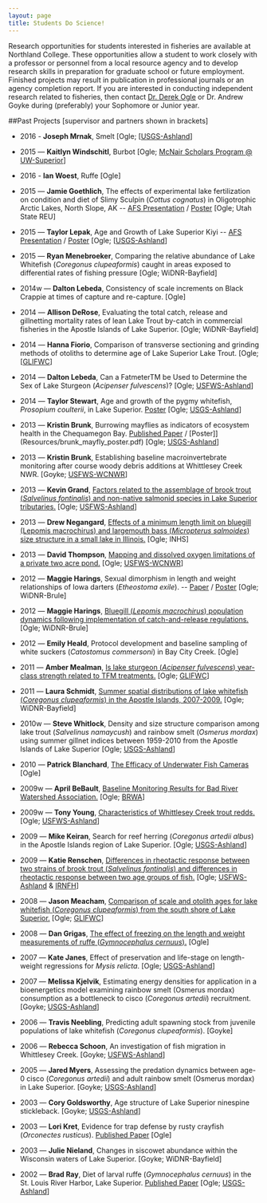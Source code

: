 ```yaml
---
layout: page
title: Students Do Science!
---
```

Research opportunities for students interested in fisheries are available at Northland College.  These opportunities allow a student to work closely with a professor or personnel from a local resource agency and to develop research skills in preparation for graduate school or future employment.  Finished projects may result in publication in professional journals or an agency completion report.  If you are interested in conducting independent research related to fisheries, then contact [Dr. Derek Ogle](mailto:dogle@northland.edu) or Dr. Andrew Goyke during (preferably) your Sophomore or Junior year.

##Past Projects [supervisor and partners shown in brackets]
* 2016 - **Joseph Mrnak**, Smelt [Ogle; [[USGS-Ashland](http://www.glsc.usgs.gov/_files/factsheets/Stations%202002-4%20LSBS.pdf)]
* 2015 — **Kaitlyn Windschitl**, Burbot [Ogle; [McNair Scholars Program @ UW-Superior](http://www.uwsuper.edu/mcnair/index.cfm)]
* 2016 - **Ian Woest**, Ruffe [Ogle]

* 2015 — **Jamie Goethlich**, The effects of experimental lake fertilization on condition and diet of Slimy Sculpin (*Cottus cognatus*) in Oligotrophic Arctic Lakes, North Slope, AK -- [AFS Presentation](Resources/Goethlich_AFS_sculpins_Final.pdf) / [Poster](Resources/Goethlich_Poster_Final.pdf) [Ogle; Utah State REU]
* 2015 — **Taylor Lepak**, Age and Growth of Lake Superior Kiyi -- [AFS Presentation](Resources/Lepak_Kiyi_AFS.pdf) / [Poster](Resources/Lepaketal_Kiyi_Poster.pdf) [Ogle; [[USGS-Ashland](http://www.glsc.usgs.gov/_files/factsheets/Stations%202002-4%20LSBS.pdf)]
* 2015 — **Ryan Menebroeker**, Comparing the relative abundance of Lake Whitefish (*Coregonus clupeaformis*) caught in areas exposed to differential rates of fishing pressure [Ogle; WiDNR-Bayfield]

* 2014w — **Dalton Lebeda**, Consistency of scale increments on Black Crappie at times of capture and re-capture. [Ogle]
* 2014 — **Allison DeRose**, Evaluating the total catch, release and gillnetting mortality rates of lean Lake Trout by-catch in commercial fisheries in the Apostle Islands of Lake Superior. [Ogle; WiDNR-Bayfield]
* 2014 — **Hanna Fiorio**, Comparison of transverse sectioning and grinding methods of otoliths to determine age of Lake Superior Lake Trout. [Ogle; [[GLIFWC](http://www.glifwc.org/)]
* 2014 — **Dalton Lebeda**, Can a FatmeterTM be Used to Determine the Sex of Lake Sturgeon (*Acipenser fulvescens*)? [Ogle; [USFWS-Ashland](http://www.fws.gov/midwest/ashland/)]
* 2014 — **Taylor Stewart**, Age and growth of the pygmy whitefish, *Prosopium coulterii*, in Lake Superior.  [Poster](Resourcs/stewart_PWF_afsposter.pdf) [Ogle; [USGS-Ashland](http://www.glsc.usgs.gov/_files/factsheets/Stations%202002-4%20LSBS.pdf)]

* 2013 — **Kristin Brunk**, Burrowing mayflies as indicators of ecosystem health in the Chequamegon Bay. [Published Paper]({{site-url}}/Research/Resources/Ogle_2009.pdf) / [Poster]](Resources/brunk_mayfly_poster.pdf) [Ogle; [USGS-Ashland](http://www.glsc.usgs.gov/_files/factsheets/Stations%202002-4%20LSBS.pdf)]
* 2013 — **Kristin Brunk**, Establishing baseline macroinvertebrate monitoring after course woody debris additions at Whittlesey Creek NWR. [Goyke; [USFWS-WCNWR](https://www.google.com/url?sa=t&rct=j&q=&esrc=s&source=web&cd=2&ved=0CDsQFjAB&url=http%3A%2F%2Fwww.fws.gov%2Fmidwest%2FWhittleseyCreek%2F&ei=4kD9UK24MdLSqAGI14H4Ag&usg=AFQjCNFeMYo0Cj1gQNIweQTLW59icoec3g&sig2=lQCCO8qG99IcTBcUazLNQA&bvm=bv.41248874,d.aWM)]
* 2013 — **Kevin Grand**, [Factors related to the assemblage of brook trout (*Salvelinus fontinalis*) and non-native salmonid species in Lake Superior tributaries.](Resources/grand_BKT_poster.pdf)  [Ogle; [USFWS-Ashland](http://www.fws.gov/midwest/ashland/)]
* 2013 — **Drew Negangard**, [Effects of a minimum length limit on bluegill (Lepomis macrochirus) and largemouth bass (*Micropterus salmoides*) size structure in a small lake in Illinois.](Resources/negengard_BGLMB_poster.pdf) [Ogle; INHS]
* 2013 — **David Thompson**, [Mapping and dissolved oxygen limitations of a private two acre pond.](Resources/thompson_pond_poster.pdf) [Ogle; [USFWS-WCNWR](https://www.google.com/url?sa=t&rct=j&q=&esrc=s&source=web&cd=2&ved=0CDsQFjAB&url=http%3A%2F%2Fwww.fws.gov%2Fmidwest%2FWhittleseyCreek%2F&ei=4kD9UK24MdLSqAGI14H4Ag&usg=AFQjCNFeMYo0Cj1gQNIweQTLW59icoec3g&sig2=lQCCO8qG99IcTBcUazLNQA&bvm=bv.41248874,d.aWM)]

* 2012 — **Maggie Harings**, Sexual dimorphism in length and weight relationships of Iowa darters (*Etheostoma exile*). -- [Paper](Resources/harings_iowadarter_finalpaper.pdf) / [Poster](Resources/harings_iowadarter_poster.pdf) [Ogle; WiDNR-Brule]
* 2012 — **Maggie Harings**, [Bluegill (*Lepomis macrochirus*) population dynamics following implementation of catch-and-release regulations.](Resources/harings_BLG_afsposter.pdf) [Ogle; WiDNR-Brule]
* 2012 — **Emily Heald**, Protocol development and baseline sampling of white suckers (*Catostomus commersoni*) in Bay City Creek. [Ogle]

* 2011 — **Amber Mealman**, [Is lake sturgeon (*Acipenser fulvescens*) year-class strength related to TFM treatments.](Resources/mealman_lampricide_poster.pdf) [Ogle; [GLIFWC](http://www.glifwc.org/)]
* 2011 — **Laura Schmidt**, [Summer spatial distributions of lake whitefish (*Coregonus clupeaformis*) in the Apostle Islands, 2007-2009.](Resources/schmidt_LWF_poster.pdf) [Ogle; WiDNR-Bayfield]

* 2010w — **Steve Whitlock**, Density and size structure comparison among lake trout (*Salvelinus namaycush*) and rainbow smelt (*Osmerus mordax*) using summer gillnet indices between 1959-2010 from the Apostle Islands of Lake Superior [Ogle; [USGS-Ashland](http://www.glsc.usgs.gov/_files/factsheets/Stations%202002-4%20LSBS.pdf)]
* 2010 — **Patrick Blanchard**, [The Efficacy of Underwater Fish Cameras](http://pikelakefishcribs.webs.com/) [Ogle]

* 2009w — **April BeBault**, [Baseline Monitoring Results for Bad River Watershed Association.](Resources/bebault_finalreport.pdf) [Ogle; [BRWA](http://www.badriverwatershed.org/)]
* 2009w — **Tony Young**, [Characteristics of Whittlesey Creek trout redds.](Resources/young_BKT_finalreport.pdf) [Ogle; [USFWS-Ashland](http://www.fws.gov/midwest/ashland/)]
* 2009 — **Mike Keiran**, Search for reef herring (*Coregonus artedii albus*) in the Apostle Islands region of Lake Superior. [Ogle; [USGS-Ashland](http://www.glsc.usgs.gov/_files/factsheets/Stations%202002-4%20LSBS.pdf)]
* 2009 — **Katie Renschen**, [Differences in rheotactic response between two strains of brook trout (*Salvelinus fontinalis*) and differences in rheotactic response between two age groups of fish.](Resources/renschen_BKT_finalreport.pdf) [Ogle; [USFWS-Ashland](http://www.fws.gov/midwest/ashland/) & [IRNFH](https://www.google.com/url?sa=t&rct=j&q=&esrc=s&source=web&cd=1&cad=rja&ved=0CDYQFjAA&url=http%3A%2F%2Fwww.fws.gov%2Fmidwest%2Fironriver%2F&ei=VEL9UP-BPMWRqwG4vYHgBQ&usg=AFQjCNEUNQbl6j5Do3evSCiC2HnfsgAbOg&sig2=M9SDVh7OFzVg2iVe4fF4Hg&bvm=bv.41248874,d.aWM)]

* 2008 — **Jason Meacham**, [Comparison of scale and otolith ages for lake whitefish (*Coregonus clupeaformis*) from the south shore of Lake Superior.](Resources/meacham_LWF_finalreport.pdf) [Ogle; [GLIFWC](http://www.glifwc.org/)]
* 2008 — **Dan Grigas**, [The effect of freezing on the length and weight measurements of ruffe (*Gymnocephalus cernuus*).](Resources/grigas_ruffe_afsposter.pdf) [Ogle]

* 2007 — **Kate Janes**, Effect of preservation and life-stage on length-weight regressions for *Mysis relicta*. [Ogle; [USGS-Ashland](http://www.glsc.usgs.gov/_files/factsheets/Stations%202002-4%20LSBS.pdf)]
* 2007 — **Melissa Kjelvik**, Estimating energy densities for application in a bioenergetics model examining rainbow smelt (Osmerus mordax) consumption as a bottleneck to cisco (*Coregonus artedii*) recruitment. [Goyke; [USGS-Ashland](http://www.glsc.usgs.gov/_files/factsheets/Stations%202002-4%20LSBS.pdf)]

* 2006 — **Travis Neebling**, Predicting adult spawning stock from juvenile populations of lake whitefish (*Coregonus clupeaformis*). [Goyke]
* 2006 — **Rebecca Schoon**, An investigation of fish migration in Whittlesey Creek. [Goyke; [USFWS-Ashland](http://www.fws.gov/midwest/ashland/)]

* 2005 — **Jared Myers**, Assessing the predation dynamics between age-0 cisco (*Coregonus artedii*) and adult rainbow smelt (Osmerus mordax) in Lake Superior. [Goyke; [USGS-Ashland](http://www.glsc.usgs.gov/_files/factsheets/Stations%202002-4%20LSBS.pdf)]

* 2003 — **Cory Goldsworthy**, Age structure of Lake Superior ninespine stickleback. [Goyke; [USGS-Ashland](http://www.glsc.usgs.gov/_files/factsheets/Stations%202002-4%20LSBS.pdf)]
* 2003 — **Lori Kret**, Evidence for trap defense by rusty crayfish (*Orconectes rusticus*).  [Published Paper]({{site-url}}/Research/Resources/OgleKret_JFE_Web.pdf) [Ogle]
* 2003 — **Julie Nieland**, Changes in siscowet abundance within the Wisconsin waters of Lake Superior. [Goyke; WiDNR-Bayfield]

* 2002 — **Brad Ray**, Diet of larval ruffe (*Gymnocephalus cernuus*) in the St. Louis River Harbor, Lake Superior.  [Published Paper]({{site-url}}/Research/Resources/Ogle_etal_2004.pdf) [Ogle; [USGS-Ashland](http://www.glsc.usgs.gov/_files/factsheets/Stations%202002-4%20LSBS.pdf)]
